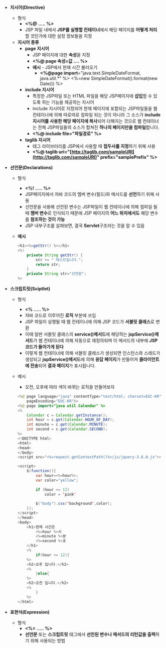 - **지시어(Directive)**
    - 형식
        - **<%@ ..... %>**
        - JSP 파일 내에서 **JSP를 실행할 컨테이너**에서 해당 페이지를 **어떻게 처리**할 것인가에 대한 설정 정보들을 지정
    - **지시어 종류**
        - **page 지시어**
            - JSP 페이지에 대한 **속성**을 지정
            - **<%@ page 속성=값 .... %>**
            - **예시** - JSP에서 현재 시간 불러오기
                - **<%@page import**="java.text.SimpleDateFormat, java.util.*" %>
                <%=new SimpleDateFormat().format(new Date()) %>
        - **include 지시어**
            - 특정한 JSP파일 또는 HTML 파일을 해당 JSP페이지에 **삽입**할 수 있도록 하는 기능을 제공하는 지시어
            - include 지시어로 지정되어 현재 페이지에 포함되는 JSP파일들을 웹 컨테이너에 의해 따로따로 컴파일 되는 것이 아니라 그 소스가 **include 지시어를 사용한 해당 페이지에 복사**되어 더해지는 것으로 웹 컨테이너는 전체 JSP파일들의 소스가 합쳐진 **하나의 페이지만을 컴파일**합니다.
            - **<%@ include file="파일경로" %>**
        - **taglib 지시어**
            - 태그 라이브러리를 JSP에서 사용할 때 **접두사를 지정**하기 위해 사용
            - **<%@ taglib uri="[http://taglib.com/sampleURI](http://taglib.com/sampleURI)" prefix="samplePrefix" %>**
- **선언문(Declarations)**
    - 형식
        - **<%! ….. %>**
        - JSP페이지에서 자바 코드의 멤버 변수(필드)와 메서드를 **선언**하기 위해 사용
        - 선언문을 사용해 선언된 변수는 JSP파일이 웹 컨테이너에 의해 컴파일 될 때 **멤버 변수**로 인식되기 때문에 JSP 페이지의 **어느 위치에서도** 해당 변수를 **참조하는 것이 가능**
        - JSP 내부구조를 살펴보면, 결국 **Servlet**구조라는 것을 알 수 있음
    - **예시**
        
        ```java
        <h1><%=getStr() %></h1>
        <%!
        	private String getStr() {
        		str += " 테스트입니다.";
        		return str;
        	}
        	private String str="선언문";
        %>
        ```
        
- **스크립트릿(Sciptlet)**
    - 형식
        - **<% ….. %>**
        - 자바 코드로 이루어진 **로직** 부분에 쓰임
        - JSP 파일이 실행될 때 웹 컨테이너에 의해 JSP 코드가 **서블릿 클래스**로 변환
        - 이때 일반 서블릿 클래스의 **service()메서드**에 해당하는 **jspService()메서드**가 웹 컨테이너에 의해 자동으로 재정의되며 이 메서드의 내부에 **JSP코드가 들어가게 된다**
        - 이렇게 웹 컨테이너에 의해 서블릿 클래스가 생성되면 인스턴스와 스레드가 생성되고 **jspService()메서드**에 의해 **응답 페이지**가 만들어져 **클라이언트에 전송**되어 **결과 페이지**가 표시됩니다.
    - 예시
        - 오전, 오후에 따라 색이 바뀌는 로직을 만들어보자
        
        ```java
        <%@ page language="java" contentType="text/html; charset=EUC-KR"
            pageEncoding="EUC-KR"%>
        <%@ page import="java.util.Calendar" %>
        <%
        	Calendar c = Calendar.getInstance();
        	int hour = c.get(Calendar.HOUR_OF_DAY);
        	int minute = c.get(Calendar.MINUTE);
        	int second = c.get(Calendar.SECOND);
        %>
        <!DOCTYPE html>
        <html>
        <head>
        </body>
        <script src="<%=request.getContextPath()%>/js/jquery-3.6.0.js"></script>
        
        <script>
        	$(function(){
        		var hour=<%=hour%>;
        		var color="yellow";
        		
        		if (hour >= 12) 
        			color = 'pink'
        		
        		$("body").css('background',color);
        	});
        </script>
        </head>
        <body>
        	<h1>현재 시간은 
        		<%=hour %>시
        		<%=minute %>분
        		<%=second %>초
        	</h1>
        	<%
        		if(hour >= 12){
        	%>
        	<h2>오후 입니다.</h2>
        	<%
        		}else{
        	%>
        	<h2>오전 입니다.</h2>
        	<%
        		}
        	%>
        </html>
        ```
        
- **표현식(Expression)**
    - 형식
        - **<%= ….. %>**
        - **선언문** 또는 **스크립트릿** 태그에서 **선언된 변수나 메서드의 리턴값을 출력**하기 위해 사용되는 방법
